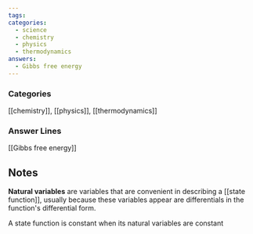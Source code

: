 ```yaml
---
tags:
categories:
  - science
  - chemistry
  - physics
  - thermodynamics
answers:
  - Gibbs free energy
---
```

### Categories
[[chemistry]], [[physics]], [[thermodynamics]]

### Answer Lines
[[Gibbs free energy]]

## Notes
**Natural variables** are variables that are convenient in describing a [[state function]], usually because these variables appear are differentials in the function's differential form. 

A state function is constant when its natural variables are constant
